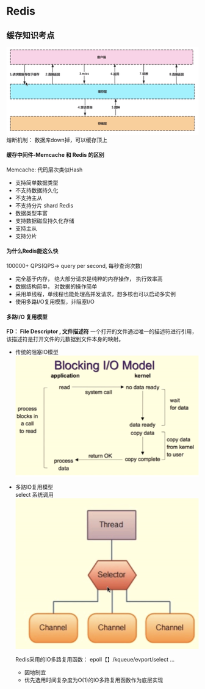 # Redis 

## 缓存知识考点 
![](img/2019-10-05-23-34-45.png)
熔断机制： 数据库down掉，可以缓存顶上
#### 缓存中间件-Memcache 和 Redis 的区别
Memcache: 代码层次类似Hash
- 支持简单数据类型
- 不支持数据持久化
- 不支持主从
- 不支持分片 shard
Redis
- 数据类型丰富
- 支持数据磁盘持久化存储
- 支持主从
- 支持分片
#### 为什么Redis能这么快
100000+ QPS(QPS-> query per second, 每秒查询次数)
- 完全基于内存， 绝大部分请求是纯粹的内存操作， 执行效率高
- 数据结构简单， 对数据的操作简单
- 采用单线程，单线程也能处理高并发请求，想多核也可以启动多实例
- 使用多路I\/O复用模型，非阻塞I\/O

#### 多路I\/O 复用模型
**FD： File Descriptor , 文件描述符**
一个打开的文件通过唯一的描述符进行引用， 该描述符是打开文件的元数据到文件本身的映射。

- 传统的阻塞IO模型
![](img/2019-10-05-23-54-41.png)

- 多路IO复用模型
   <br>select 系统调用
   ![](img/2019-10-05-23-55-28.png)

   Redis采用的IO多路复用函数： epoll【】/kqueue/evport/select ...
   - 因地制宜
   - 优先选用时间复杂度为O(1)的IO多路复用函数作为底层实现


